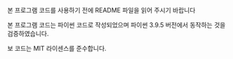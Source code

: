 본 프로그램 코드를 사용하기 전에 README 파일을 읽어 주시기 바랍니다

본 프로그램 코드는 파이썬 코드로 작성되었으며
파이썬 3.9.5 버전에서 동작하는 것을 검증하였습니다.

보 코드는 MIT 라이센스를 준수합니다.